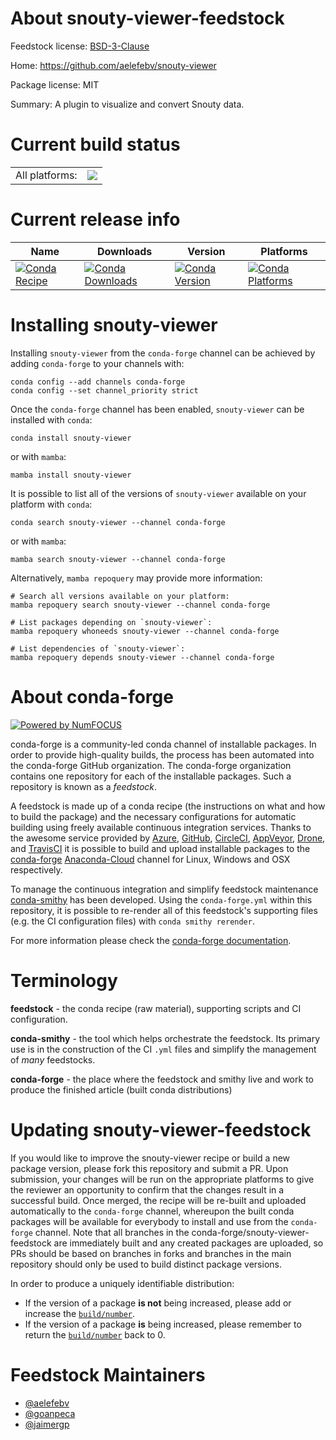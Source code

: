 About snouty-viewer-feedstock
=============================

Feedstock license: [BSD-3-Clause](https://github.com/conda-forge/snouty-viewer-feedstock/blob/main/LICENSE.txt)

Home: https://github.com/aelefebv/snouty-viewer

Package license: MIT

Summary: A plugin to visualize and convert Snouty data.

Current build status
====================


<table><tr><td>All platforms:</td>
    <td>
      <a href="https://dev.azure.com/conda-forge/feedstock-builds/_build/latest?definitionId=19159&branchName=main">
        <img src="https://dev.azure.com/conda-forge/feedstock-builds/_apis/build/status/snouty-viewer-feedstock?branchName=main">
      </a>
    </td>
  </tr>
</table>

Current release info
====================

| Name | Downloads | Version | Platforms |
| --- | --- | --- | --- |
| [![Conda Recipe](https://img.shields.io/badge/recipe-snouty--viewer-green.svg)](https://anaconda.org/conda-forge/snouty-viewer) | [![Conda Downloads](https://img.shields.io/conda/dn/conda-forge/snouty-viewer.svg)](https://anaconda.org/conda-forge/snouty-viewer) | [![Conda Version](https://img.shields.io/conda/vn/conda-forge/snouty-viewer.svg)](https://anaconda.org/conda-forge/snouty-viewer) | [![Conda Platforms](https://img.shields.io/conda/pn/conda-forge/snouty-viewer.svg)](https://anaconda.org/conda-forge/snouty-viewer) |

Installing snouty-viewer
========================

Installing `snouty-viewer` from the `conda-forge` channel can be achieved by adding `conda-forge` to your channels with:

```
conda config --add channels conda-forge
conda config --set channel_priority strict
```

Once the `conda-forge` channel has been enabled, `snouty-viewer` can be installed with `conda`:

```
conda install snouty-viewer
```

or with `mamba`:

```
mamba install snouty-viewer
```

It is possible to list all of the versions of `snouty-viewer` available on your platform with `conda`:

```
conda search snouty-viewer --channel conda-forge
```

or with `mamba`:

```
mamba search snouty-viewer --channel conda-forge
```

Alternatively, `mamba repoquery` may provide more information:

```
# Search all versions available on your platform:
mamba repoquery search snouty-viewer --channel conda-forge

# List packages depending on `snouty-viewer`:
mamba repoquery whoneeds snouty-viewer --channel conda-forge

# List dependencies of `snouty-viewer`:
mamba repoquery depends snouty-viewer --channel conda-forge
```


About conda-forge
=================

[![Powered by
NumFOCUS](https://img.shields.io/badge/powered%20by-NumFOCUS-orange.svg?style=flat&colorA=E1523D&colorB=007D8A)](https://numfocus.org)

conda-forge is a community-led conda channel of installable packages.
In order to provide high-quality builds, the process has been automated into the
conda-forge GitHub organization. The conda-forge organization contains one repository
for each of the installable packages. Such a repository is known as a *feedstock*.

A feedstock is made up of a conda recipe (the instructions on what and how to build
the package) and the necessary configurations for automatic building using freely
available continuous integration services. Thanks to the awesome service provided by
[Azure](https://azure.microsoft.com/en-us/services/devops/), [GitHub](https://github.com/),
[CircleCI](https://circleci.com/), [AppVeyor](https://www.appveyor.com/),
[Drone](https://cloud.drone.io/welcome), and [TravisCI](https://travis-ci.com/)
it is possible to build and upload installable packages to the
[conda-forge](https://anaconda.org/conda-forge) [Anaconda-Cloud](https://anaconda.org/)
channel for Linux, Windows and OSX respectively.

To manage the continuous integration and simplify feedstock maintenance
[conda-smithy](https://github.com/conda-forge/conda-smithy) has been developed.
Using the ``conda-forge.yml`` within this repository, it is possible to re-render all of
this feedstock's supporting files (e.g. the CI configuration files) with ``conda smithy rerender``.

For more information please check the [conda-forge documentation](https://conda-forge.org/docs/).

Terminology
===========

**feedstock** - the conda recipe (raw material), supporting scripts and CI configuration.

**conda-smithy** - the tool which helps orchestrate the feedstock.
                   Its primary use is in the construction of the CI ``.yml`` files
                   and simplify the management of *many* feedstocks.

**conda-forge** - the place where the feedstock and smithy live and work to
                  produce the finished article (built conda distributions)


Updating snouty-viewer-feedstock
================================

If you would like to improve the snouty-viewer recipe or build a new
package version, please fork this repository and submit a PR. Upon submission,
your changes will be run on the appropriate platforms to give the reviewer an
opportunity to confirm that the changes result in a successful build. Once
merged, the recipe will be re-built and uploaded automatically to the
`conda-forge` channel, whereupon the built conda packages will be available for
everybody to install and use from the `conda-forge` channel.
Note that all branches in the conda-forge/snouty-viewer-feedstock are
immediately built and any created packages are uploaded, so PRs should be based
on branches in forks and branches in the main repository should only be used to
build distinct package versions.

In order to produce a uniquely identifiable distribution:
 * If the version of a package **is not** being increased, please add or increase
   the [``build/number``](https://docs.conda.io/projects/conda-build/en/latest/resources/define-metadata.html#build-number-and-string).
 * If the version of a package **is** being increased, please remember to return
   the [``build/number``](https://docs.conda.io/projects/conda-build/en/latest/resources/define-metadata.html#build-number-and-string)
   back to 0.

Feedstock Maintainers
=====================

* [@aelefebv](https://github.com/aelefebv/)
* [@goanpeca](https://github.com/goanpeca/)
* [@jaimergp](https://github.com/jaimergp/)

